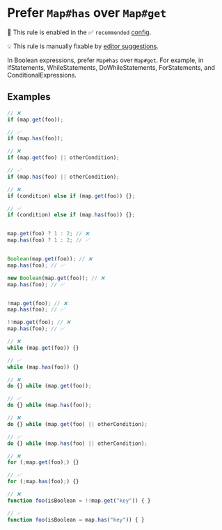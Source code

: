 # Prefer `Map#has` over `Map#get`

💼 This rule is enabled in the ✅ `recommended` [config](https://github.com/sindresorhus/eslint-plugin-unicorn#preset-configs-eslintconfigjs).

💡 This rule is manually fixable by [editor suggestions](https://eslint.org/docs/latest/use/core-concepts#rule-suggestions).

<!-- end auto-generated rule header -->
<!-- Do not manually modify this header. Run: `npm run fix:eslint-docs` -->

In Boolean expressions, prefer `Map#has` over `Map#get`. For example, in IfStatements, WhileStatements, DoWhileStatements, ForStatements, and ConditionalExpressions.

## Examples

```js
// ❌
if (map.get(foo));

// ✅
if (map.has(foo));

// ❌
if (map.get(foo) || otherCondition);

// ✅
if (map.has(foo) || otherCondition);

// ❌
if (condition) else if (map.get(foo)) {};

// ✅
if (condition) else if (map.has(foo)) {};


map.get(foo) ? 1 : 2; // ❌
map.has(foo) ? 1 : 2; // ✅


Boolean(map.get(foo)); // ❌
map.has(foo); // ✅

new Boolean(map.get(foo)); // ❌
map.has(foo); // ✅


!map.get(foo); // ❌
map.has(foo); // ✅

!!map.get(foo); // ❌
map.has(foo); // ✅

// ❌
while (map.get(foo)) {}

// ✅
while (map.has(foo)) {}

// ❌
do {} while (map.get(foo));

// ✅
do {} while (map.has(foo));

// ❌
do {} while (map.get(foo) || otherCondition);

// ✅
do {} while (map.has(foo) || otherCondition);

// ❌
for (;map.get(foo);) {}

// ✅
for (;map.has(foo);) {}

// ❌
function foo(isBoolean = !!map.get("key")) { }

// ✅
function foo(isBoolean = map.has("key")) { }
```

